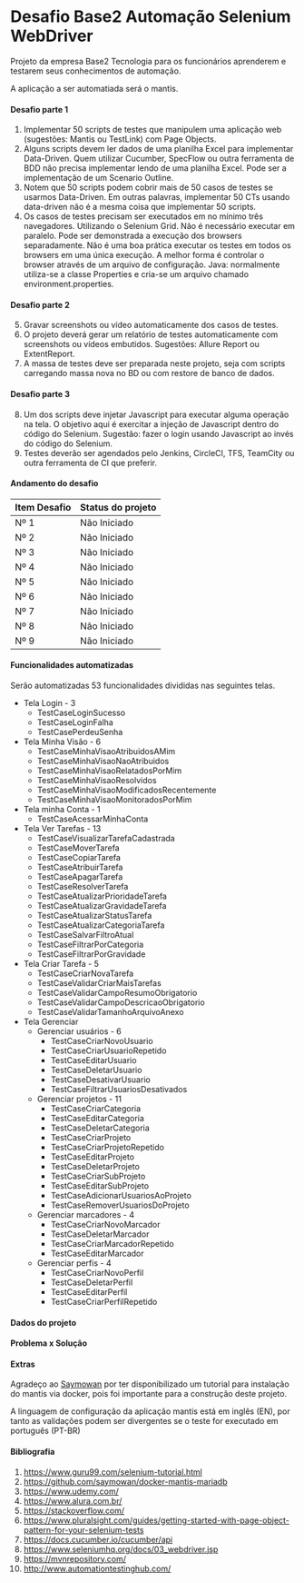 # Desafio Base2 Automação Selenium WebDriver

Projeto da empresa Base2 Tecnologia para os funcionários aprenderem e testarem seus conhecimentos de automação.

A aplicação a ser automatiada será o mantis.

#### Desafio parte 1

1. Implementar 50 scripts de testes que manipulem uma aplicação web (sugestões: Mantis ou TestLink) com Page Objects.
2. Alguns scripts devem ler dados de uma planilha Excel para implementar Data-Driven.
Quem utilizar Cucumber, SpecFlow ou outra ferramenta de BDD não precisa implementar lendo de uma planilha Excel. Pode ser a implementação de um Scenario Outline.
3. Notem que 50 scripts podem cobrir mais de 50 casos de testes se usarmos Data-Driven. Em outras palavras, implementar 50 CTs usando data-driven não é a mesma coisa que implementar 50 scripts.
4. Os casos de testes precisam ser executados em no mínimo três navegadores. Utilizando o Selenium Grid.
Não é necessário executar em paralelo. Pode ser demonstrada a execução dos browsers separadamente.
Não é uma boa prática executar os testes em todos os browsers em uma única execução. A melhor forma é controlar o browser através de um arquivo de configuração.
Java: normalmente utiliza-se a classe Properties e cria-se um arquivo chamado environment.properties.

#### Desafio parte 2

5. Gravar screenshots ou vídeo automaticamente dos casos de testes.
6. O projeto deverá gerar um relatório de testes automaticamente com screenshots ou vídeos embutidos. Sugestões: Allure Report ou ExtentReport.
7. A massa de testes deve ser preparada neste projeto, seja com scripts carregando massa nova no BD ou com restore de banco de dados.


#### Desafio parte 3

8. Um dos scripts deve injetar Javascript para executar alguma operação na tela. O objetivo aqui é exercitar a injeção de Javascript dentro do código do Selenium.
Sugestão: fazer o login usando Javascript ao invés do código do Selenium.
9. Testes deverão ser agendados pelo Jenkins, CircleCI, TFS, TeamCity ou outra ferramenta de CI que preferir.

#### Andamento do desafio

| Item Desafio   | Status do projeto |
| -------------- | ----------------- |
| Nº 1 		       | Não Iniciado      |
| Nº 2 		       | Não Iniciado      |
| Nº 3 		       | Não Iniciado      |
| Nº 4 		       | Não Iniciado      |
| Nº 5 		       | Não Iniciado      |
| Nº 6 		       | Não Iniciado      |
| Nº 7 		       | Não Iniciado      |
| Nº 8 		       | Não Iniciado      |
| Nº 9 		       | Não Iniciado      |

#### Funcionalidades automatizadas

Serão automatizadas 53 funcionalidades divididas nas seguintes telas.

- Tela Login - 3
  - TestCaseLoginSucesso 
  - TestCaseLoginFalha 
  - TestCasePerdeuSenha 
- Tela Minha Visão - 6
  - TestCaseMinhaVisaoAtribuidosAMim
  - TestCaseMinhaVisaoNaoAtribuidos
  - TestCaseMinhaVisaoRelatadosPorMim
  - TestCaseMinhaVisaoResolvidos
  - TestCaseMinhaVisaoModificadosRecentemente
  - TestCaseMinhaVisaoMonitoradosPorMim
- Tela minha Conta - 1
  - TestCaseAcessarMinhaConta
- Tela Ver Tarefas - 13
  - TestCaseVisualizarTarefaCadastrada
  - TestCaseMoverTarefa
  - TestCaseCopiarTarefa
  - TestCaseAtribuirTarefa
  - TestCaseApagarTarefa
  - TestCaseResolverTarefa
  - TestCaseAtualizarPrioridadeTarefa
  - TestCaseAtualizarGravidadeTarefa
  - TestCaseAtualizarStatusTarefa
  - TestCaseAtualizarCategoriaTarefa
  - TestCaseSalvarFiltroAtual
  - TestCaseFiltrarPorCategoria
  - TestCaseFiltrarPorGravidade
- Tela Criar Tarefa - 5
  - TestCaseCriarNovaTarefa
  - TestCaseValidarCriarMaisTarefas
  - TestCaseValidarCampoResumoObrigatorio
  - TestCaseValidarCampoDescricaoObrigatorio
  - TestCaseValidarTamanhoArquivoAnexo
- Tela Gerenciar
  - Gerenciar usuários - 6
    - TestCaseCriarNovoUsuario
    - TestCaseCriarUsuarioRepetido
    - TestCaseEditarUsuario
    - TestCaseDeletarUsuario
    - TestCaseDesativarUsuario
    - TestCaseFiltrarUsuariosDesativados
  - Gerenciar projetos - 11
    - TestCaseCriarCategoria
    - TestCaseEditarCategoria
    - TestCaseDeletarCategoria
    - TestCaseCriarProjeto
    - TestCaseCriarProjetoRepetido
    - TestCaseEditarProjeto
    - TestCaseDeletarProjeto
    - TestCaseCriarSubProjeto
    - TestCaseEditarSubProjeto
    - TestCaseAdicionarUsuariosAoProjeto
    - TestCaseRemoverUsuariosDoProjeto
  - Gerenciar marcadores - 4
    - TestCaseCriarNovoMarcador
    - TestCaseDeletarMarcador
    - TestCaseCriarMarcadorRepetido
    - TestCaseEditarMarcador
  - Gerenciar perfis - 4
    - TestCaseCriarNovoPerfil
    - TestCaseDeletarPerfil
    - TestCaseEditarPerfil
    - TestCaseCriarPerfilRepetido

#### Dados do projeto


#### Problema x Solução

#### Extras

Agradeço ao [Saymowan](https://github.com/saymowan/docker-mantis-mariadb) por ter disponibilizado um tutorial para instalação do mantis via docker, pois foi importante para a construção deste projeto.

A linguagem de configuração da aplicação mantis está em inglês (EN), por tanto as validações podem ser divergentes se o teste for executado em português (PT-BR)

#### Bibliografia

1. https://www.guru99.com/selenium-tutorial.html
2. https://github.com/saymowan/docker-mantis-mariadb
3. https://www.udemy.com/
4. https://www.alura.com.br/
5. https://stackoverflow.com/
6. https://www.pluralsight.com/guides/getting-started-with-page-object-pattern-for-your-selenium-tests
7. https://docs.cucumber.io/cucumber/api
8. https://www.seleniumhq.org/docs/03_webdriver.jsp
9. https://mvnrepository.com/
10. http://www.automationtestinghub.com/
